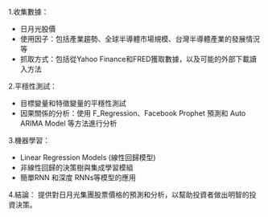 1.收集數據：
  - 日月光股價
  - 使用因子：包括產業趨勢、全球半導體市場規模、台灣半導體產業的發展情況等
  - 抓取方式：包括從Yahoo Finance和FRED獲取數據，以及可能的外部下載讀入方法

2.平穩性測試：
  - 目標變量和特徵變量的平穩性測試
  - 因果關係的分析：使用 F_Regression、Facebook Prophet 預測和 Auto ARIMA Model 等方法進行分析

3.機器學習：
  - Linear Regression Models (線性回歸模型)
  - 非線性回歸的決策樹與集成學習模組
  - 簡單RNN 和深度 RNNs等模型的應用

4.結論：
		提供對日月光集團股票價格的預測和分析，以幫助投資者做出明智的投資決策。
